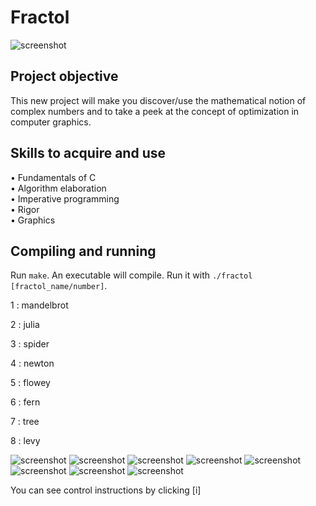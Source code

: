 # Fractol

![screenshot](https://github.com/AlicePlis/Fractol/blob/main/img/12.png)

## Project objective
This new project will make you discover/use the mathematical notion of complex numbers and to take a peek at the concept of optimization in computer graphics.
 
## Skills to acquire and use
•	Fundamentals of C  
•	Algorithm elaboration   
•	Imperative programming   
•	Rigor   
•	Graphics 

## Compiling and running
Run `make`. An executable will compile.
Run it with `./fractol [fractol_name/number]`.


1 : mandelbrot

2 : julia

3 : spider

4 : newton

5 : flowey

6 : fern

7 : tree

8 : levy

![screenshot](https://github.com/AlicePlis/Fractol/blob/main/img/2.png)
![screenshot](https://github.com/AlicePlis/Fractol/blob/main/img/3.png)
![screenshot](https://github.com/AlicePlis/Fractol/blob/main/img/4.png)
![screenshot](https://github.com/AlicePlis/Fractol/blob/main/img/6.png)
![screenshot](https://github.com/AlicePlis/Fractol/blob/main/img/7.png)
![screenshot](https://github.com/AlicePlis/Fractol/blob/main/img/8.png)
![screenshot](https://github.com/AlicePlis/Fractol/blob/main/img/10.png)
![screenshot](https://github.com/AlicePlis/Fractol/blob/main/img/11.png)


You can see control instructions by clicking [i]
